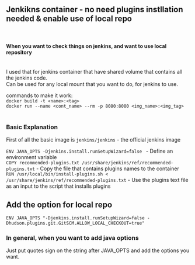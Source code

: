 ## Jenkikns container - no need plugins instllation needed & enable use of local repo
<br>

#### When you want to check things on jenkins, and want to use local repository
<br>
I used that for jenkins container that have shared volume that contains all the jenkins code.<br>
Can be used for any local mount that you want to do, for jenkins to use.<br>

commands to make it work:<br>
`docker build -t <name>:<tag>`<br>
`docker run --name <cont_name> --rm -p 8080:8080 <img_name>:<img_tag>`<br><br>

### Basic Explanation
First of all the basic image is `jenkins/jenkins` - the official jenkins image<br>

`ENV JAVA_OPTS -Djenkins.install.runSetupWizard=false ` - Define an environment variable <br>
`COPY recommended-plugins.txt /usr/share/jenkins/ref/recommended-plugins.txt` - Copy the file that contains plugins names to the container<br>
`RUN /usr/local/bin/install-plugins.sh < /usr/share/jenkins/ref/recommended-plugins.txt` - Use the plugins text file as an input to the script that installs plugins<br>

## Add the option for local repo
`ENV JAVA_OPTS "-Djenkins.install.runSetupWizard=false -Dhudson.plugins.git.GitSCM.ALLOW_LOCAL_CHECKOUT=true"`

###  In general, when you want to add java options
Just put quotes sign on the string after JAVA_OPTS and add the options you want.<br>
